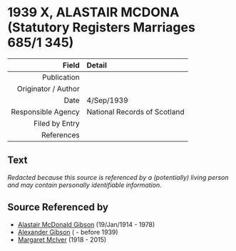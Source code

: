 ﻿---
layout: page
permalink: /sources/s97538140
---

# 1939 X, ALASTAIR MCDONA (Statutory Registers Marriages 685/1 345)

Field | Detail
---:|:---
Publication | 
Originator / Author | 
Date | 4/Sep/1939
Responsible Agency | National Records of Scotland
Filed by Entry | 
References | 

## Text

_Redacted because this source is referenced by a (potentially) living person and may contain personally identifiable information._

## Source Referenced by

* [Alastair McDonald Gibson](../people/@3963708@-alastair-mcdonald-gibson-b1914-1-19-d1978.md) (19/Jan/1914 - 1978)
* [Alexander Gibson](../people/@21968540@-alexander-gibson-b-d1939.md) ( - before 1939)
* [Margaret McIver](../people/@24380064@-margaret-mciver-b1918-d2015.md) (1918 - 2015)
